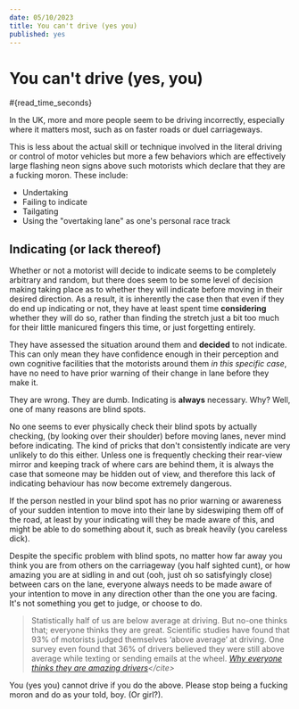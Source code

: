 ```yaml
---
date: 05/10/2023
title: You can't drive (yes you)
published: yes
---
```

# You can't drive (yes, you)
#{read_time_seconds}

In the UK, more and more people seem to be driving incorrectly, especially where it matters most, such as on faster roads or duel carriageways.

This is less about the actual skill or technique involved in the literal driving or control of motor vehicles but more a few behaviors which are effectively large flashing neon signs above such motorists which declare that they are a fucking moron. These include:

- Undertaking
- Failing to indicate
- Tailgating
- Using the "overtaking lane" as one's personal race track

## Indicating (or lack thereof)
Whether or not a motorist will decide to indicate seems to be completely arbitrary and random, but there does seem to be some level of decision making taking place as to whether they will indicate before moving in their desired direction. As a result, it is inherently the case then that even if they do end up indicating or not, they have at least spent time **considering** whether they will do so, rather than finding the stretch just a bit too much for their little manicured fingers this time, or just forgetting entirely.

They have assessed the situation around them and **decided** to not indicate. This can only mean they have confidence enough in their perception and own cognitive facilities that the motorists around them *in this specific case*, have no need to have prior warning of their change in lane before they make it. 

They are wrong. They are dumb. Indicating is **always** necessary. Why? Well, one of many reasons are blind spots.

No one seems to ever physically check their blind spots by actually checking, (by looking over their shoulder) before moving lanes, never mind before indicating. The kind of pricks that don't consistently indicate are very unlikely to do this either. Unless one is frequently checking their rear-view mirror and keeping track of where cars are behind them, it is always the case that someone may be hidden out of view, and therefore this lack of indicating behaviour has now become extremely dangerous.

If the person nestled in your blind spot has no prior warning or awareness of your sudden intention to move into their lane by sideswiping them off of the road, at least by your indicating will they be made aware of this, and might be able to do something about it, such as break heavily (you careless dick).

Despite the specific problem with blind spots, no matter how far away you think you are from others on the carriageway (you half sighted cunt), or how amazing you are at sidling in and out (ooh, just oh so satisfyingly close) between cars on the lane, everyone always needs to be made aware of your intention to move in any direction other than the one you are facing. It's not something you get to judge, or choose to do.

> Statistically half of us are below average at driving. But no-one thinks that; everyone thinks they are great. Scientific studies have found that 93% of motorists judged themselves ‘above average’ at driving. One survey even found that 36% of drivers believed they were still above average while texting or sending emails at the wheel.  <cite>[ Why everyone thinks they are amazing drivers](https://www.regit.cars/car-news/why-everyone-thinks-they-are-amazing-drivers-69223#:~:text=Statistically%20half%20of%20us%20are,'above%20average'%20at%20driving.)</cite>

You (yes you) cannot drive if you do the above. Please stop being a fucking moron and do as your told, boy. (Or girl?).